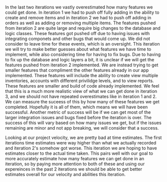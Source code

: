In the last two iterations we vastly overestimated how many features we could get done. In iteration 1 we had to push off fully adding in the ability to create and remove items and in iteration 2 we had to push off adding in orders as well as adding or removing multiple items. The features pushed from iteration 2 are quite large and require big changes to the database and logic classes. These features got pushed off due to having issues with integrating componets and other bugs that would come up. We did not consider to leave time for these events, which is an oversight. This iteration we will try to make better guesses about what features we have time to implement, while also considering time for having to fix bugs. Due to having to fix up the database and logic layers a bit, it is unclear if we will get the features pushed from iteration 2 implemented. We are instead trying to get smaller features that compliment the other features already in our app implemented. These features will include the ability to create view multiple inventories, accounts with different privilidge levels, and to view reports. These features are smaller and build of code already implemented. We feel that this is a much more realistic view of what we can get done in iteration 3, and we should not have repeated overestimates like in iteration 1 and 2. We can measure the suceess of this by how many of these features we get completed. Hopefully it is all of them, which means we will have been successful. Another metric of success will be if we can get most of the larger integration issues and bugs fixed before the iteration is over. The success of this will vary based on how many issues we get, but if the issues remaining are minor and not app breaking, we will consider that a success.

Looking at our project velocity, we are pretty bad at time estimates. The first iterations time estimates were way higher than what we actually recorded and iteration 2's somehow got worse. This iteration we are hoping to have estimates closer to the actual time taken. This pairs well with our goal to more accurately estimate how many features we can get done in an iteration, so by paying more attention to both of these and using our expereinces in the past 2 iterations we should be able to get better estimates overall for our velocity and abilities this iteration.